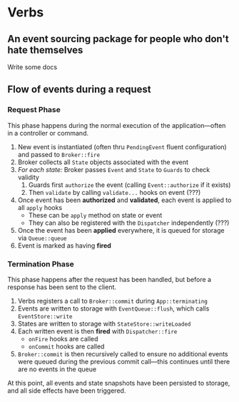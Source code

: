 # Verbs

## An event sourcing package for people who don't hate themselves

Write some docs

## Flow of events during a request

### Request Phase

This phase happens during the normal execution of the application—often in
a controller or command.

1. New event is instantiated (often thru `PendingEvent` fluent configuration) and passed to `Broker::fire`
2. Broker collects all `State` objects associated with the event
3. _For each state:_ Broker passes `Event` and `State` to `Guards` to check validity
   1. Guards first `authorize` the event (calling `Event::authorize` if it exists)
   2. Then `validate` by calling `validate...` hooks on event (???)
4. Once event has been **authorized** and **validated**, each event is applied to all `apply` hooks
   - These can be `apply` method on state or event
   - They can also be registered with the `Dispatcher` independently (???)
5. Once the event has been **applied** everywhere, it is queued for storage via `Queue::queue`
6. Event is marked as having **fired**

### Termination Phase

This phase happens after the request has been handled, but before a response
has been sent to the client.

1. Verbs registers a call to `Broker::commit` during `App::terminating`
2. Events are written to storage with `EventQueue::flush`, which calls `EventStore::write`
3. States are written to storage with `StateStore::writeLoaded`
4. Each written event is then **fired** with `Dispatcher::fire`
   - `onFire` hooks are called
   - `onCommit` hooks are called
5. `Broker::commit` is then recursively called to ensure no additional events were queued
   during the previous commit call—this continues until there are no events in the queue

At this point, all events and state snapshots have been persisted to storage, and all side 
effects have been triggered.
